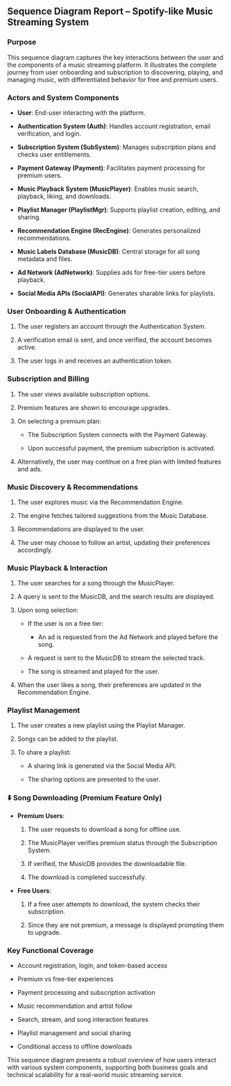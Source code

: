## Sequence Diagram Report – Spotify-like Music Streaming System

### Purpose

This sequence diagram captures the key interactions between the user and the components of a music streaming platform. It illustrates the complete journey from user onboarding and subscription to discovering, playing, and managing music, with differentiated behavior for free and premium users.

### Actors and System Components

*   **User**: End-user interacting with the platform.
    
*   **Authentication System (Auth)**: Handles account registration, email verification, and login.
    
*   **Subscription System (SubSystem)**: Manages subscription plans and checks user entitlements.
    
*   **Payment Gateway (Payment)**: Facilitates payment processing for premium users.
    
*   **Music Playback System (MusicPlayer)**: Enables music search, playback, liking, and downloads.
    
*   **Playlist Manager (PlaylistMgr)**: Supports playlist creation, editing, and sharing.
    
*   **Recommendation Engine (RecEngine)**: Generates personalized recommendations.
    
*   **Music Labels Database (MusicDB)**: Central storage for all song metadata and files.
    
*   **Ad Network (AdNetwork)**: Supplies ads for free-tier users before playback.
    
*   **Social Media APIs (SocialAPI)**: Generates sharable links for playlists.
    

### User Onboarding & Authentication

1.  The user registers an account through the Authentication System.
    
2.  A verification email is sent, and once verified, the account becomes active.
    
3.  The user logs in and receives an authentication token.
    

### Subscription and Billing

1.  The user views available subscription options.
    
2.  Premium features are shown to encourage upgrades.
    
3.  On selecting a premium plan:
    
    *   The Subscription System connects with the Payment Gateway.
        
    *   Upon successful payment, the premium subscription is activated.
        
4.  Alternatively, the user may continue on a free plan with limited features and ads.
    

### Music Discovery & Recommendations

1.  The user explores music via the Recommendation Engine.
    
2.  The engine fetches tailored suggestions from the Music Database.
    
3.  Recommendations are displayed to the user.
    
4.  The user may choose to follow an artist, updating their preferences accordingly.
    

### Music Playback & Interaction

1.  The user searches for a song through the MusicPlayer.
    
2.  A query is sent to the MusicDB, and the search results are displayed.
    
3.  Upon song selection:
    
    *   If the user is on a free tier:
        
        *   An ad is requested from the Ad Network and played before the song.
            
    *   A request is sent to the MusicDB to stream the selected track.
        
    *   The song is streamed and played for the user.
        
4.  When the user likes a song, their preferences are updated in the Recommendation Engine.
    

### Playlist Management

1.  The user creates a new playlist using the Playlist Manager.
    
2.  Songs can be added to the playlist.
    
3.  To share a playlist:
    
    *   A sharing link is generated via the Social Media API.
        
    *   The sharing options are presented to the user.
        

### ⬇️ Song Downloading (Premium Feature Only)

*   **Premium Users**:
    
    1.  The user requests to download a song for offline use.
        
    2.  The MusicPlayer verifies premium status through the Subscription System.
        
    3.  If verified, the MusicDB provides the downloadable file.
        
    4.  The download is completed successfully.
        
*   **Free Users**:
    
    1.  If a free user attempts to download, the system checks their subscription.
        
    2.  Since they are not premium, a message is displayed prompting them to upgrade.
        

### Key Functional Coverage

*   Account registration, login, and token-based access
    
*   Premium vs free-tier experiences
    
*   Payment processing and subscription activation
    
*   Music recommendation and artist follow
    
*   Search, stream, and song interaction features
    
*   Playlist management and social sharing
    
*   Conditional access to offline downloads
    

This sequence diagram presents a robust overview of how users interact with various system components, supporting both business goals and technical scalability for a real-world music streaming service.

